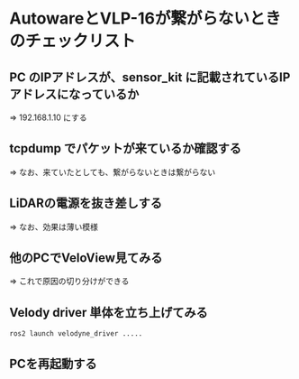 # AutowareとVLP-16が繋がらないときのチェックリスト

## PC のIPアドレスが、sensor_kit に記載されているIPアドレスになっているか
=> 192.168.1.10 にする

## tcpdump でパケットが来ているか確認する
=> なお、来ていたとしても、繋がらないときは繋がらない

## LiDARの電源を抜き差しする
=> なお、効果は薄い模様

## 他のPCでVeloView見てみる
=> これで原因の切り分けができる

## Velody driver 単体を立ち上げてみる
```
ros2 launch velodyne_driver .....
```

## PCを再起動する
